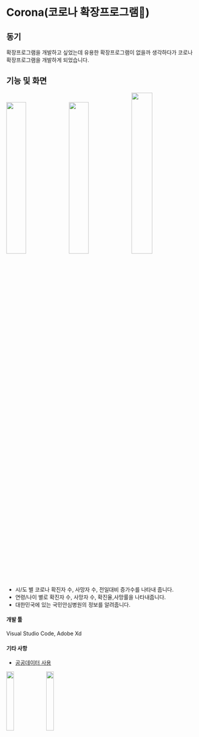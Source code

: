# Corona(코로나 확장프로그램📕)

## 동기

확장프로그램을 개발하고 싶었는데 유용한 확장프로그램이 없을까 생각하다가 코로나 확장프로그램을 개발하게 되었습니다.

## 기능 및 화면
<div>
<img src="https://user-images.githubusercontent.com/52942411/100828866-7314f900-34a3-11eb-9959-81ad7ffa4c7a.PNG" width="32%" />
<img src="https://user-images.githubusercontent.com/52942411/100828868-73ad8f80-34a3-11eb-9f73-1a5e19d12db3.PNG" width="32%" />
<img src="https://user-images.githubusercontent.com/52942411/100828870-74462600-34a3-11eb-9f52-10e1d9b17a67.PNG" width="33%" />
</div>

- 시/도 별 코로나 확진자 수, 사망자 수, 전일대비 증가수를 나타내 줍니다.
- 연령/나이 별로 확진자 수, 사망자 수, 확진율,사망률을 나타내줍니다.
- 대한민국에 있는 국민안심병원의 정보를 알려줍니다.


#### 개발 툴
Visual Studio Code, Adobe Xd


#### 기타 사항
- [공공데이터 사용](https://www.data.go.kr/)
<img src="https://user-images.githubusercontent.com/52942411/100828632-e5390e00-34a2-11eb-9361-619b8cb4cbd2.png" width="20%" />
<img src="https://user-images.githubusercontent.com/52942411/100828689-013caf80-34a3-11eb-9d31-4347833ceb75.jpg" width="20%" />
